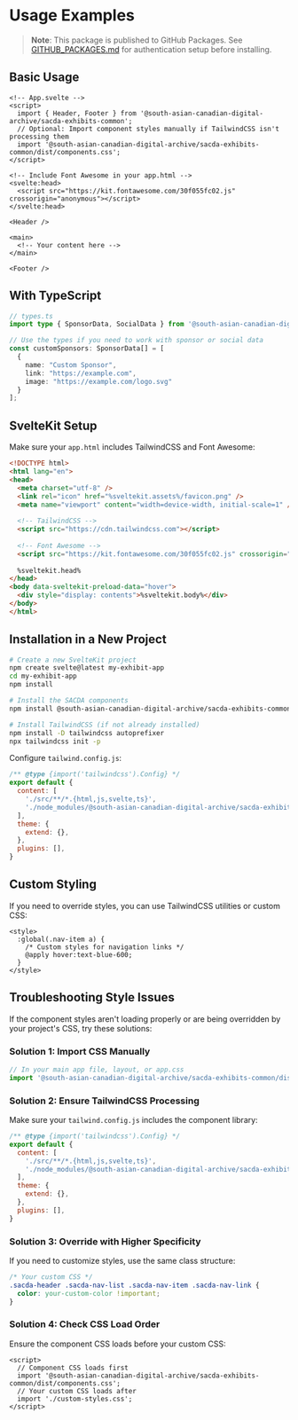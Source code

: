 # Usage Examples

> **Note**: This package is published to GitHub Packages. See [GITHUB_PACKAGES.md](./GITHUB_PACKAGES.md) for authentication setup before installing.

## Basic Usage

```svelte
<!-- App.svelte -->
<script>
  import { Header, Footer } from '@south-asian-canadian-digital-archive/sacda-exhibits-common';
  // Optional: Import component styles manually if TailwindCSS isn't processing them
  import '@south-asian-canadian-digital-archive/sacda-exhibits-common/dist/components.css';
</script>

<!-- Include Font Awesome in your app.html -->
<svelte:head>
  <script src="https://kit.fontawesome.com/30f055fc02.js" crossorigin="anonymous"></script>
</svelte:head>

<Header />

<main>
  <!-- Your content here -->
</main>

<Footer />
```

## With TypeScript

```typescript
// types.ts
import type { SponsorData, SocialData } from '@south-asian-canadian-digital-archive/sacda-exhibits-common';

// Use the types if you need to work with sponsor or social data
const customSponsors: SponsorData[] = [
  {
    name: "Custom Sponsor",
    link: "https://example.com",
    image: "https://example.com/logo.svg"
  }
];
```

## SvelteKit Setup

Make sure your `app.html` includes TailwindCSS and Font Awesome:

```html
<!DOCTYPE html>
<html lang="en">
<head>
  <meta charset="utf-8" />
  <link rel="icon" href="%sveltekit.assets%/favicon.png" />
  <meta name="viewport" content="width=device-width, initial-scale=1" />
  
  <!-- TailwindCSS -->
  <script src="https://cdn.tailwindcss.com"></script>
  
  <!-- Font Awesome -->
  <script src="https://kit.fontawesome.com/30f055fc02.js" crossorigin="anonymous"></script>
  
  %sveltekit.head%
</head>
<body data-sveltekit-preload-data="hover">
  <div style="display: contents">%sveltekit.body%</div>
</body>
</html>
```

## Installation in a New Project

```bash
# Create a new SvelteKit project
npm create svelte@latest my-exhibit-app
cd my-exhibit-app
npm install

# Install the SACDA components
npm install @south-asian-canadian-digital-archive/sacda-exhibits-common

# Install TailwindCSS (if not already installed)
npm install -D tailwindcss autoprefixer
npx tailwindcss init -p
```

Configure `tailwind.config.js`:

```javascript
/** @type {import('tailwindcss').Config} */
export default {
  content: [
    './src/**/*.{html,js,svelte,ts}',
    './node_modules/@south-asian-canadian-digital-archive/sacda-exhibits-common/**/*.{html,js,svelte,ts}'
  ],
  theme: {
    extend: {},
  },
  plugins: [],
}
```

## Custom Styling

If you need to override styles, you can use TailwindCSS utilities or custom CSS:

```svelte
<style>
  :global(.nav-item a) {
    /* Custom styles for navigation links */
    @apply hover:text-blue-600;
  }
</style>
```

## Troubleshooting Style Issues

If the component styles aren't loading properly or are being overridden by your project's CSS, try these solutions:

### Solution 1: Import CSS Manually

```javascript
// In your main app file, layout, or app.css
import '@south-asian-canadian-digital-archive/sacda-exhibits-common/dist/components.css';
```

### Solution 2: Ensure TailwindCSS Processing

Make sure your `tailwind.config.js` includes the component library:

```javascript
/** @type {import('tailwindcss').Config} */
export default {
  content: [
    './src/**/*.{html,js,svelte,ts}',
    './node_modules/@south-asian-canadian-digital-archive/sacda-exhibits-common/**/*.{html,js,svelte,ts}'
  ],
  theme: {
    extend: {},
  },
  plugins: [],
}
```

### Solution 3: Override with Higher Specificity

If you need to customize styles, use the same class structure:

```css
/* Your custom CSS */
.sacda-header .sacda-nav-list .sacda-nav-item .sacda-nav-link {
  color: your-custom-color !important;
}
```

### Solution 4: Check CSS Load Order

Ensure the component CSS loads before your custom CSS:

```svelte
<script>
  // Component CSS loads first
  import '@south-asian-canadian-digital-archive/sacda-exhibits-common/dist/components.css';
  // Your custom CSS loads after
  import './custom-styles.css';
</script>
```
